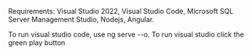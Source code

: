 Requirements:
Visual Studio 2022,
Visual Studio Code,
Microsoft SQL Server Management Studio,
Nodejs,
Angular.

To run visual studio code, use ng serve --o.
To run visual studio click the green play button
